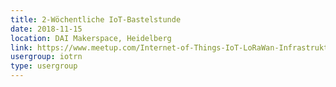```yaml
---
title: 2-Wöchentliche IoT-Bastelstunde
date: 2018-11-15
location: DAI Makerspace, Heidelberg
link: https://www.meetup.com/Internet-of-Things-IoT-LoRaWan-Infrastruktur-4-RheinNeckar/events/rwnvnpyxpbtb/
usergroup: iotrn
type: usergroup
---
```

